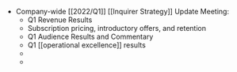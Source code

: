 - Company-wide [[2022/Q1]] [[Inquirer Strategy]] Update Meeting:
	- Q1 Revenue Results
	- Subscription pricing, introductory offers, and retention
	- Q1 Audience Results and Commentary
	- Q1 [[operational excellence]] results
	-
	-